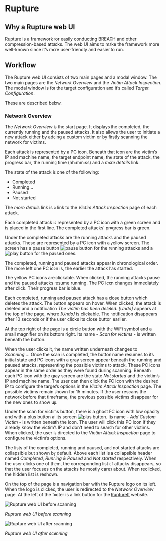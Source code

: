 # Rupture

## Why a Rupture web UI

Rupture is a framework for easily conducting BREACH and other compression-based
attacks. The web UI aims to make the framework more well-known since it’s more
user-friendly and easier to run.

## Workflow

The Rupture web UI consists of two main pages and a modal window. The two main
pages are the *Network Overview* and the *Victim Attack Inspection*. The modal
window is for the target configuration and it’s called *Target Configuration*.

These are described below.

### Network Overview

The *Network Overview* is the start page. It displays the completed, the
currently running and the paused attacks. It also allows the user to initiate a
new attack either by adding a custom victim or by firstly scanning the network
for victims.

Each attack is represented by a PC icon. Beneath that icon are the victim’s IP
and machine name, the target endpoint name, the state of the attack, the
progress bar, the running time (hh:mm:ss) and a *more details* link.

The state of the attack is one of the following:

* Completed
* Running…
* Paused
* Not started

The *more details* link is a link to the *Victim Attack Inspection* page of each
attack.

Each completed attack is represented by a PC icon with a green screen and is
placed in the first line. The completed attacks’ progress bar is green.

Under the completed attacks are the running attacks and the paused attacks.
These are represented by a PC icon with a yellow screen. The screen has a pause
button ![pause button](http://imgur.com/MY4lRnx.png)
for the running attacks and a ![play button](http://imgur.com/PUBgQVB.gif) for
the paused ones.

The completed, running and paused attacks appear in chronological
order. The more left one PC icon is, the earlier the attack has started.

The yellow PC icons are clickable. When clicked, the running attacks pause and
the paused attacks resume running. The PC icon changes immediately after
click. Their progress bar is blue.

Each completed, running and paused attack has a close button which deletes the
attack. The button appears on hover. When clicked, the attack is deleted and
a notification *The victim has been deleted. [Undo]* appears at the top of the
page, where *[Undo]* is clickable. The notification disappears after 10 seconds
or if the user clicks its close button earlier.

At the top right of the page is a circle button with the WiFi symbol and a
small magnifier on its bottom right. Its name - *Scan for victims* - is written
beneath the button.

When the user clicks it, the name written underneath changes to *Scanning…*. Once
the scan is completed, the button name resumes to its initial state and PC
icons with a gray screen appear beneath the running and paused attacks,
representing the possible victims to attack. These PC icons appear in the same
order as they were found during scanning. Beneath each PC icon with the gray
screen are the state *Not started* and the victim’s IP and machine name. The user
can then click the PC icon with the desired IP to configure the target’s
options in the *Victim Attack Inspection* page. The possible victims remain shown
for 15 minutes. If the user rescans the network before that timeframe, the
previous possible victims disappear for the new ones to show up.

Under the scan for victims button, there is a ghost PC icon with low opacity
and with a plus button at its screen ![plus button](http://imgur.com/HQ3ZmCN.png).
Its name - *Add Custom Victim* - is written beneath the icon. The user will click
this PC icon if they already know the victim’s IP and don’t need to search
for other victims. When clicked, the user is directed to the *Victim Attack
Inspection* page to configure the victim’s options.

The lists of the completed, running and paused, and not started attacks are
collapsible but shown by default. Above each list is a collapsible header named
*Completed*, *Running & Paused* and *Not started* respectively. When the user clicks
one of them, the corresponding list of attacks disappears, so that the user
focuses on the attacks he mostly cares about. When reclicked, the hidden list
is reshown.

On the top of the page is a navigation bar with the Rupture logo on its left. When
the logo is clicked, the user is redirected to the *Network Overview* page. At
the left of the footer is a link button for the [RuptureIt](https://ruptureit.com/)
website.

![Rupture web UI before scanning](http://imgur.com/k2rzpY9.jpg)

*Rupture web UI before scanning*

![Rupture web UI after scanning](http://imgur.com/J886VtV.jpg)

*Rupture web UI after scanning*


